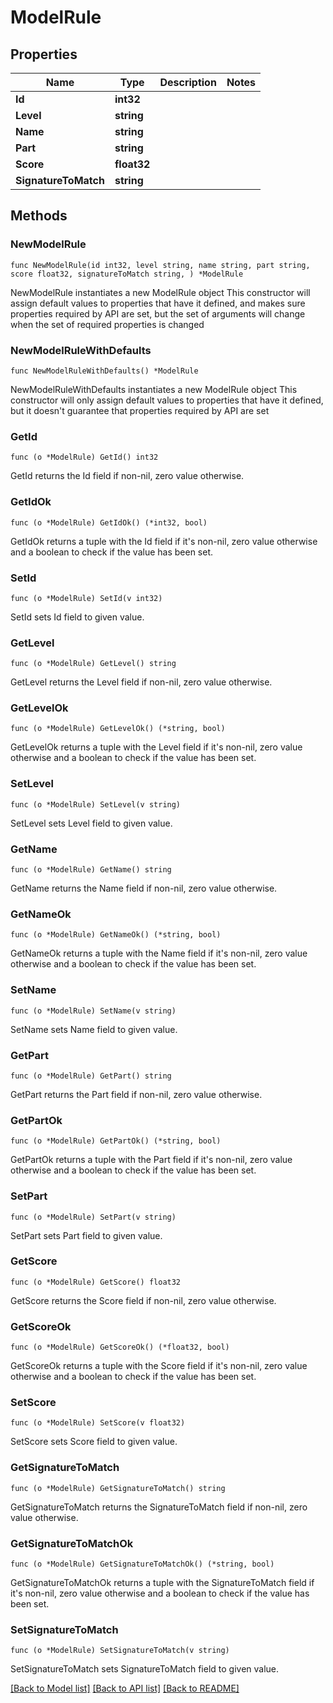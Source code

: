 # ModelRule

## Properties

Name | Type | Description | Notes
------------ | ------------- | ------------- | -------------
**Id** | **int32** |  | 
**Level** | **string** |  | 
**Name** | **string** |  | 
**Part** | **string** |  | 
**Score** | **float32** |  | 
**SignatureToMatch** | **string** |  | 

## Methods

### NewModelRule

`func NewModelRule(id int32, level string, name string, part string, score float32, signatureToMatch string, ) *ModelRule`

NewModelRule instantiates a new ModelRule object
This constructor will assign default values to properties that have it defined,
and makes sure properties required by API are set, but the set of arguments
will change when the set of required properties is changed

### NewModelRuleWithDefaults

`func NewModelRuleWithDefaults() *ModelRule`

NewModelRuleWithDefaults instantiates a new ModelRule object
This constructor will only assign default values to properties that have it defined,
but it doesn't guarantee that properties required by API are set

### GetId

`func (o *ModelRule) GetId() int32`

GetId returns the Id field if non-nil, zero value otherwise.

### GetIdOk

`func (o *ModelRule) GetIdOk() (*int32, bool)`

GetIdOk returns a tuple with the Id field if it's non-nil, zero value otherwise
and a boolean to check if the value has been set.

### SetId

`func (o *ModelRule) SetId(v int32)`

SetId sets Id field to given value.


### GetLevel

`func (o *ModelRule) GetLevel() string`

GetLevel returns the Level field if non-nil, zero value otherwise.

### GetLevelOk

`func (o *ModelRule) GetLevelOk() (*string, bool)`

GetLevelOk returns a tuple with the Level field if it's non-nil, zero value otherwise
and a boolean to check if the value has been set.

### SetLevel

`func (o *ModelRule) SetLevel(v string)`

SetLevel sets Level field to given value.


### GetName

`func (o *ModelRule) GetName() string`

GetName returns the Name field if non-nil, zero value otherwise.

### GetNameOk

`func (o *ModelRule) GetNameOk() (*string, bool)`

GetNameOk returns a tuple with the Name field if it's non-nil, zero value otherwise
and a boolean to check if the value has been set.

### SetName

`func (o *ModelRule) SetName(v string)`

SetName sets Name field to given value.


### GetPart

`func (o *ModelRule) GetPart() string`

GetPart returns the Part field if non-nil, zero value otherwise.

### GetPartOk

`func (o *ModelRule) GetPartOk() (*string, bool)`

GetPartOk returns a tuple with the Part field if it's non-nil, zero value otherwise
and a boolean to check if the value has been set.

### SetPart

`func (o *ModelRule) SetPart(v string)`

SetPart sets Part field to given value.


### GetScore

`func (o *ModelRule) GetScore() float32`

GetScore returns the Score field if non-nil, zero value otherwise.

### GetScoreOk

`func (o *ModelRule) GetScoreOk() (*float32, bool)`

GetScoreOk returns a tuple with the Score field if it's non-nil, zero value otherwise
and a boolean to check if the value has been set.

### SetScore

`func (o *ModelRule) SetScore(v float32)`

SetScore sets Score field to given value.


### GetSignatureToMatch

`func (o *ModelRule) GetSignatureToMatch() string`

GetSignatureToMatch returns the SignatureToMatch field if non-nil, zero value otherwise.

### GetSignatureToMatchOk

`func (o *ModelRule) GetSignatureToMatchOk() (*string, bool)`

GetSignatureToMatchOk returns a tuple with the SignatureToMatch field if it's non-nil, zero value otherwise
and a boolean to check if the value has been set.

### SetSignatureToMatch

`func (o *ModelRule) SetSignatureToMatch(v string)`

SetSignatureToMatch sets SignatureToMatch field to given value.



[[Back to Model list]](../README.md#documentation-for-models) [[Back to API list]](../README.md#documentation-for-api-endpoints) [[Back to README]](../README.md)


